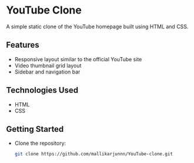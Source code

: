 # YouTube Clone

A simple static clone of the YouTube homepage built using HTML and CSS.

## Features

- Responsive layout similar to the official YouTube site
- Video thumbnail grid layout
- Sidebar and navigation bar

## Technologies Used

- HTML
- CSS

## Getting Started

- Clone the repository:
   ```bash
   git clone https://github.com/mallikarjunnn/YouTube-clone.git
